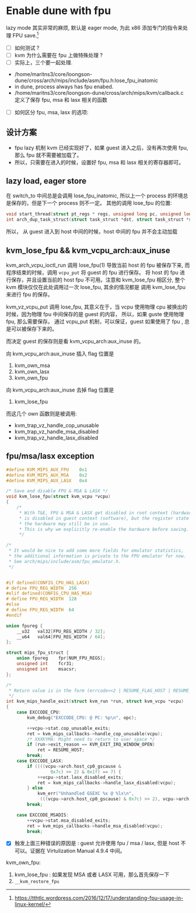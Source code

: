 # Enable dune with fpu

lazy mode 其实非常的麻烦, 默认是 eager mode, 为此 x86 添加专门的指令来处理 FPU save.[^1]

- [ ] 如何测试 ? 
- [ ] kvm 为什么需要在 fpu 上做特殊处理 ?
- [ ] 实际上，三个要一起处理.

- /home/maritns3/core/loongson-dune/cross/arch/mips/include/asm/fpu.h:lose_fpu_inatomic
- in dune, process always has fpu enabed.
- /home/maritns3/core/loongson-dune/cross/arch/mips/kvm/callback.c 定义了保存 fpu, msa 和 lasx 相关的函数

- [ ] 如何区分 fpu, msa, lasx 的选项:

## 设计方案
- fpu lazy 机制 kvm 已经实现好了，如果 guest 进入之后，没有再次使用 fpu, 那么 fpu 就不需要被加载了。
- 所以，只需要在进入的时候，设置好 fpu,  msa 和 lasx 相关的寄存器即可。

## lazy load, eager store
在 switch_to 中间总是会调用 lose_fpu_inatomic, 所以上一个 process 的环境总是保存的，但是下一个 process 则不一定。 其他的调用 lose_fpu 的位置:
```c
void start_thread(struct pt_regs * regs, unsigned long pc, unsigned long sp)
int arch_dup_task_struct(struct task_struct *dst, struct task_struct *src)
```

所以， 从 guest 进入到 host 中间的时候，host 中间的 fpu 并不会主动加载


## kvm_lose_fpu && kvm_vcpu_arch:aux_inuse
kvm_arch_vcpu_ioctl_run 调用 lose_fpu(1) 导致当前 host 的 fpu 被保存下来, 而程序结束的时候，调用 `vcpu_put` 将 guest 的 fpu 进行保存。
将 host 的 fpu 进行保存，并且设置当前的 host fpu 不可用。注意和 kvm_lose_fpu 相区分, 整个 kvm 模块仅仅在此处调用过一次 lose_fpu, 其余的情况都是
调用 kvm_lose_fpu 来进行 fpu 的保存。

kvm_vz_vcpu_put 调用 lose_fpu, 其意义在于，当 vcpu 使用物理 cpu 被换出的时候，因为物理 fpu 中间保存的是 guest 的内容，
所以，如果 guste 使用物理 fpu, 那么需要保存。 通过 vcpu_put 机制，可以保证，guest 如果使用了 fpu , 总是可以被保存下来的。

而决定 guest 的保存则是看 kvm_vcpu_arch:aux_inuse 的。

向 kvm_vcpu_arch:aux_inuse 插入 flag 位置是
1. kvm_own_msa
2. kvm_own_lasx
3. kvm_own_fpu

向 kvm_vcpu_arch:aux_inuse 去掉 flag 位置是
1. kvm_lose_fpu


而这几个 own 函数则是被调用:
- kvm_trap_vz_handle_cop_unusable
- kvm_trap_vz_handle_msa_disabled
- kvm_trap_vz_handle_lasx_disabled

## fpu/msa/lasx exception
```c
#define KVM_MIPS_AUX_FPU	0x1
#define KVM_MIPS_AUX_MSA	0x2
#define KVM_MIPS_AUX_LASX	0x4

/* Save and disable FPU & MSA & LASX */
void kvm_lose_fpu(struct kvm_vcpu *vcpu)
{
	/*
	 * With T&E, FPU & MSA & LASX get disabled in root context (hardware) when it
	 * is disabled in guest context (software), but the register state in
	 * the hardware may still be in use.
	 * This is why we explicitly re-enable the hardware before saving.
	 */

/*
 * It would be nice to add some more fields for emulator statistics,
 * the additional information is private to the FPU emulator for now.
 * See arch/mips/include/asm/fpu_emulator.h.
 */


#if defined(CONFIG_CPU_HAS_LASX)
# define FPU_REG_WIDTH	256
#elif defined(CONFIG_CPU_HAS_MSA)
# define FPU_REG_WIDTH	128
#else
# define FPU_REG_WIDTH	64
#endif

union fpureg {
	__u32	val32[FPU_REG_WIDTH / 32];
	__u64	val64[FPU_REG_WIDTH / 64];
};

struct mips_fpu_struct {
	union fpureg	fpr[NUM_FPU_REGS];
	unsigned int	fcr31;
	unsigned int	msacsr;
};
```

```c
/*
 * Return value is in the form (errcode<<2 | RESUME_FLAG_HOST | RESUME_FLAG_NV)
 */
int kvm_mips_handle_exit(struct kvm_run *run, struct kvm_vcpu *vcpu)
{
	case EXCCODE_CPU:
		kvm_debug("EXCCODE_CPU: @ PC: %p\n", opc);

		++vcpu->stat.cop_unusable_exits;
		ret = kvm_mips_callbacks->handle_cop_unusable(vcpu);
		/* XXXKYMA: Might need to return to user space */
		if (run->exit_reason == KVM_EXIT_IRQ_WINDOW_OPEN)
			ret = RESUME_HOST;
		break;
	case EXCCODE_LASX:
		if ((((vcpu->arch.host_cp0_gscause &
				 0x7c) >> 2) & 0x1f) == 7) {
			++vcpu->stat.lasx_disabled_exits;
			ret = kvm_mips_callbacks->handle_lasx_disabled(vcpu);
		} else
			kvm_err("Unhandled GSEXC %x @ %lx\n",
			 (((vcpu->arch.host_cp0_gscause) & 0x7c) >> 2), vcpu->arch.pc);
		break;

	case EXCCODE_MSADIS:
		++vcpu->stat.msa_disabled_exits;
		ret = kvm_mips_callbacks->handle_msa_disabled(vcpu);
		break;
```

- [x] 触发上面三种错误的原因是 : guest 允许使用 fpu / msa / lasx, 但是 host 不可以。证据在 Virtulization Manual 4.9.4 中间。


kvm_own_fpu:
1. kvm_lose_fpu : 如果发现 MSA 或者 LASX 可用，那么首先保存一下
2. `__kvm_restore_fpu`



[^1]: https://tthtlc.wordpress.com/2016/12/17/understanding-fpu-usage-in-linux-kernel/
